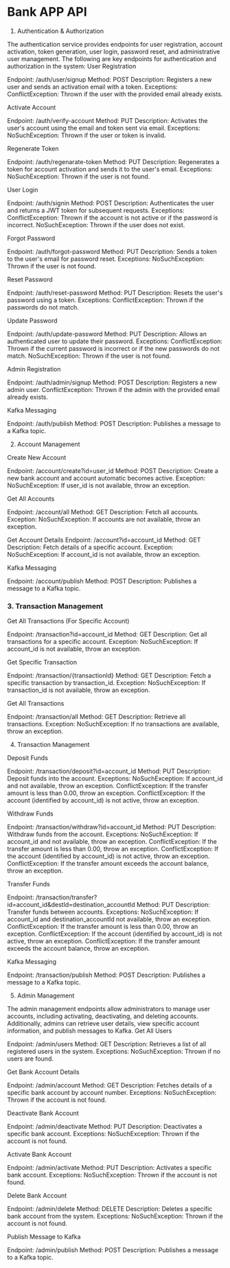 # Bank APP API
 1. Authentication & Authorization

The authentication service provides endpoints for user registration, account activation, token generation, user login, password reset, and administrative user management. The following are key endpoints for authentication and authorization in the system: User Registration

Endpoint: /auth/user/signup
Method: POST
Description: Registers a new user and sends an activation email with a token.
Exceptions:
    ConflictException: Thrown if the user with the provided email already exists.

Activate Account

Endpoint: /auth/verify-account
Method: PUT
Description: Activates the user's account using the email and token sent via email.
Exceptions:
    NoSuchException: Thrown if the user or token is invalid.

Regenerate Token

Endpoint: /auth/regenarate-token
Method: PUT
Description: Regenerates a token for account activation and sends it to the user's email.
Exceptions:
    NoSuchException: Thrown if the user is not found.

User Login

Endpoint: /auth/signin
Method: POST
Description: Authenticates the user and returns a JWT token for subsequent requests.
Exceptions:
    ConflictException: Thrown if the account is not active or if the password is incorrect.
    NoSuchException: Thrown if the user does not exist.

Forgot Password

Endpoint: /auth/forgot-password
Method: PUT
Description: Sends a token to the user's email for password reset.
Exceptions:
    NoSuchException: Thrown if the user is not found.

Reset Password

Endpoint: /auth/reset-password
Method: PUT
Description: Resets the user's password using a token.
Exceptions:
    ConflictException: Thrown if the passwords do not match.

Update Password

Endpoint: /auth/update-password
Method: PUT
Description: Allows an authenticated user to update their password.
Exceptions:
    ConflictException: Thrown if the current password is incorrect or if the new passwords do not match.
    NoSuchException: Thrown if the user is not found.

Admin Registration

Endpoint: /auth/admin/signup
Method: POST
Description: Registers a new admin user.
ConflictException: Thrown if the admin with the provided email already exists.

Kafka Messaging

Endpoint: /auth/publish
Method: POST
Description: Publishes a message to a Kafka topic.

 2. Account Management

Create New Account

Endpoint: /account/create?id=user_id
Method: POST
Description: Create a new bank account and account automatic becomes active.
Exception:
	NoSuchException: If user_id is not available, throw an exception.

Get All Accounts

Endpoint: /account/all
Method: GET
Description: Fetch all accounts.
Exception: 
	NoSuchException: If accounts are not available, throw an exception.

Get Account Details Endpoint: /account?id=account_id Method: GET Description: Fetch details of a specific account. Exception: NoSuchException: If account_id is not available, throw an exception.

Kafka Messaging

Endpoint: /account/publish
Method: POST
Description: Publishes a message to a Kafka topic.

### 3. Transaction Management

Get All Transactions (For Specific Account)

Endpoint: /transaction?id=account_id
Method: GET
Description: Get all transactions for a specific account.
Exception:
	NoSuchException: If account_id is not available, throw an exception.

Get Specific Transaction

Endpoint: /transaction/{transactionId}
Method: GET
Description: Fetch a specific transaction by transaction_id.
Exception: 
	NoSuchException: If transaction_id is not available, throw an exception.

Get All Transactions

Endpoint: /transaction/all
Method: GET
Description: Retrieve all transactions.
Exception: 
	NoSuchException: If no transactions are available, throw an exception.

 4. Transaction Management

Deposit Funds

Endpoint: /transaction/deposit?id=account_id
Method: PUT
Description: Deposit funds into the account.
Exceptions:
    NoSuchException: If account_id and not available, throw an exception.
    ConflictException: If the transfer amount is less than 0.00, throw an exception.
    ConflictException: If the account (identified by account_id) is not active, throw an exception.

Withdraw Funds

Endpoint: /transaction/withdraw?id=account_id
Method: PUT
Description: Withdraw funds from the account.
Exceptions:
    NoSuchException: If account_id and not available, throw an exception.
    ConflictException: If the transfer amount is less than 0.00, throw an exception.
    ConflictException: If the account (identified by account_id) is not active, throw an exception.
    ConflictException: If the transfer amount exceeds the account balance, throw an exception.

Transfer Funds

Endpoint: /transaction/transfer?id=account_id&destId=destination_accountId
Method: PUT
Description: Transfer funds between accounts.
Exceptions:
    NoSuchException: If account_id and destination_accountId not available, throw an exception.
    ConflictException: If the transfer amount is less than 0.00, throw an exception.
    ConflictException: If the account (identified by account_id) is not active, throw an exception.
    ConflictException: If the transfer amount exceeds the account balance, throw an exception.

Kafka Messaging

Endpoint: /transaction/publish
Method: POST
Description: Publishes a message to a Kafka topic.

 5. Admin Management

The admin management endpoints allow administrators to manage user accounts, including activating, deactivating, and deleting accounts. Additionally, admins can retrieve user details, view specific account information, and publish messages to Kafka. Get All Users

Endpoint: /admin/users
Method: GET
Description: Retrieves a list of all registered users in the system.
Exceptions:
    NoSuchException: Thrown if no users are found.

Get Bank Account Details

Endpoint: /admin/account
Method: GET
Description: Fetches details of a specific bank account by account number.
Exceptions:
    NoSuchException: Thrown if the account is not found.

Deactivate Bank Account

Endpoint: /admin/deactivate
Method: PUT
Description: Deactivates a specific bank account.
Exceptions:
    NoSuchException: Thrown if the account is not found.

Activate Bank Account

Endpoint: /admin/activate
Method: PUT
Description: Activates a specific bank account.
Exceptions:
    NoSuchException: Thrown if the account is not found.

Delete Bank Account

Endpoint: /admin/delete
Method: DELETE
Description: Deletes a specific bank account from the system.
Exceptions:
    NoSuchException: Thrown if the account is not found.

Publish Message to Kafka

Endpoint: /admin/publish
Method: POST
Description: Publishes a message to a Kafka topic.

